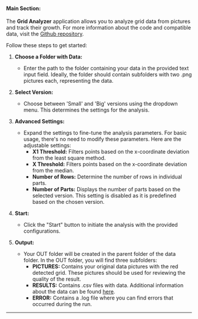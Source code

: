 
#### Main Section:

The **Grid Analyzer** application allows you to analyze grid data from pictures and track their growth. For more information about the code and compatible data, visit the [Github repository](https://github.com/emmateki/nanoindent_growth_measurment).

Follow these steps to get started:

1. **Choose a Folder with Data:**
    - Enter the path to the folder containing your data in the provided text input field. Ideally, the folder should contain subfolders with two .png pictures each, representing the data.

2. **Select Version:**
    - Choose between 'Small' and 'Big' versions using the dropdown menu. This determines the settings for the analysis.

3. **Advanced Settings:**
    - Expand the settings to fine-tune the analysis parameters. For basic usage, there's no need to modify these parameters. Here are the adjustable settings:
        - **X1 Threshold:** Filters points based on the x-coordinate deviation from the least square method.
        - **X Threshold:** Filters points based on the x-coordinate deviation from the median.
        - **Number of Rows:** Determine the number of rows in individual parts.
        - **Number of Parts:** Displays the number of parts based on the selected version. This setting is disabled as it is predefined based on the chosen version.

4. **Start:**
    - Click the "Start" button to initiate the analysis with the provided configurations.

5. **Output:**
    - Your OUT folder will be created in the parent folder of the data folder. In the OUT folder, you will find three subfolders:
        - **PICTURES:** Contains your original data pictures with the red detected grid. These pictures should be used for reviewing the quality of the result.
        - **RESULTS:** Contains .csv files with data. Additional information about the data can be found [here](https://github.com/emmateki/nanoindent_growth_measurment).
        - **ERROR:** Contains a .log file where you can find errors that occurred during the run.

---

